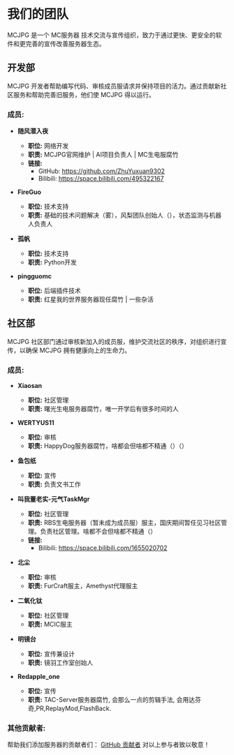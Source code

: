 # 我们的团队

MCJPG 是一个 MC服务器 技术交流与宣传组织，致力于通过更快、更安全的软件和更完善的宣传改善服务器生态。

## 开发部
MCJPG 开发者帮助编写代码、审核成员服请求并保持项目的活力。通过贡献新社区服务和帮助完善旧服务，他们使 MCJPG 得以运行。

### 成员:
*   **随风潜入夜**
    *   **职位:** 网络开发
    *   **职责:** MCJPG官网维护 | AI项目负责人 | MC生电服腐竹
    *   **链接:**
        *   GitHub: https://github.com/ZhuYuxuan9302
        *   Bilibili: https://space.bilibili.com/495322167

*   **FireGuo**
    *   **职位:** 技术支持
    *   **职责:** 基础的技术问题解决（雾），风梨团队创始人（），状态监测与机器人负责人

*   **孤帆**
    *   **职位:** 技术支持
    *   **职责:** Python开发

*   **pingguomc**
    *   **职位:** 后端插件技术
    *   **职责:** 红星我的世界服务器现任腐竹 | 一些杂活

## 社区部
MCJPG 社区部门通过审核新加入的成员服，维护交流社区的秩序，对组织进行宣传，以确保 MCJPG 拥有健康向上的生命力。

### 成员:
*   **Xiaosan**
    *   **职位:** 社区管理
    *   **职责:** 曙光生电服务器腐竹，唯一开学后有很多时间的人

*   **WERTYUS11**
    *   **职位:** 审核
    *   **职责:** HappyDog服务器腐竹，啥都会但啥都不精通（）（）

*   **鱼包纸**
    *   **职位:** 宣传
    *   **职责:** 负责文书工作

*   **叫我董老实-元气TaskMgr**
    *   **职位:** 社区管理
    *   **职责:** RBS生电服务器（暂未成为成员服）服主，国庆期间暂任见习社区管理。负责社区管理。啥都不会但啥都不精通（）
    *   **链接:**
        *   Bilibili: https://space.bilibili.com/1655020702

*   **北尘**
    *   **职位:** 审核
    *   **职责:** FurCraft服主，Amethyst代理服主

*   **二氧化钛**
    *   **职位:** 社区管理
    *   **职责:** MCIC服主

*   **明镜台**
    *   **职位:** 宣传兼设计
    *   **职责:** 镜羽工作室创始人

*   **Redapple_one**
    *   **职位:** 宣传
    *   **职责:** TAC-Server服务器腐竹, 会那么一点的剪辑手法, 会用达芬奇,PR,ReplayMod,FlashBack.

### 其他贡献者:
帮助我们添加服务器的贡献者们：
[GitHub 贡献者](https://github.com/MineJPGCraft/MCJPG/graphs/contributors)
对以上参与者致以敬意！